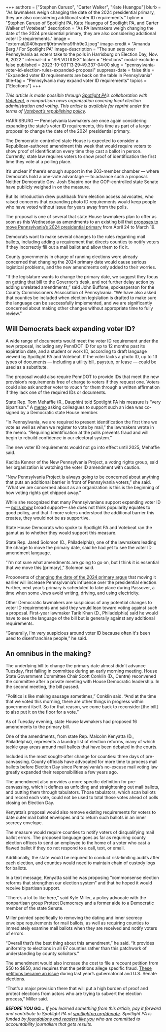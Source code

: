 +++
authors = ["Stephen Caruso", "Carter Walker", "Kate Huangpu"]
blurb = "As lawmakers weigh changing the date of the 2024 presidential primary, they are also considering additional voter ID requirements."
byline = "Stephen Caruso of Spotlight PA, Kate Huangpu of Spotlight PA, and Carter Walker of Votebeat"
description = "As PA lawmakers weigh changing the date of the 2024 presidential primary, they are also considering additional voter ID requirements."
image = "external/j040hqsrdfj0rtmwfms9fhh9e0.jpeg"
image-credit = "Amanda Berg / For Spotlight PA"
image-description = "The sun sets over Pennsylvania as voters take to the polls in Harrisburg on Election Day, Nov. 8, 2022."
internal-id = "SPLVOTIDEX"
kicker = "Elections"
modal-exclude = false
published = 2023-10-03T13:29:49.337-04:00
slug = "pennsylvania-voter-id-election-rules-expanded-proposal"
suppress-date = false
title = "Expanded voter ID requirements are back on the table in Pennsylvania"
title-tag = "Pennsylvania may expand voter ID requirements"
topics = ["Elections"]
+++

<em>This article is made possible through </em><a href="https://www.spotlightpa.org/"><em>Spotlight PA</em></a><em>’s collaboration with </em><a href="https://www.votebeat.org/"><em>Votebeat</em></a><em>, a nonpartisan news organization covering local election administration and voting. This article is available for reprint under the terms of </em><a href="https://www.votebeat.org/pages/republishing"><em>Votebeat’s republishing policy</em></a><em>.</em>

HARRISBURG — Pennsylvania lawmakers are once again considering expanding the state’s voter ID requirements, this time as part of a larger proposal to change the date of the 2024 presidential primary.

The Democratic-controlled state House is expected to consider a Republican-authored amendment this week that would require voters to show proof of identification every time they cast a ballot in person. Currently, state law requires voters to show proof of identification the first time they vote at a polling place.

It’s unclear if there’s enough support in the 203-member chamber — where Democrats hold a one-vote advantage — to advance such a proposal. Neither Democratic Gov. Josh Shapiro nor the GOP-controlled state Senate have publicly weighed in on the measure.

<script src="https://www.spotlightpa.org/embed.js" async></script><div data-spl-embed-version="1" data-spl-src="https://www.spotlightpa.org/embeds/newsletter/"></div>

But its introduction drew pushback from election access advocates, who raised concerns that expanding photo ID requirements would keep people who have voted without issue for years away from the polls.

The proposal is one of several that state House lawmakers plan to offer as soon as this Wednesday as amendments to<strong> </strong>an existing bill that <a href="https://www.spotlightpa.org/news/2023/10/pennsylvania-2024-primary-election-date-change-explainer/">proposes to move Pennsylvania’s 2024 presidential primary</a> from April 24 to March 19.<strong></strong>

Democrats want to make several changes to the rules regarding mail ballots, including adding a requirement that directs counties to notify voters if they incorrectly fill out a mail ballot and allow them to fix it.

County governments in charge of running elections were already concerned that changing the 2024 primary date would cause serious logistical problems, and the new amendments only added to their worries.

“If the legislature wants to change the primary date, we suggest they focus on getting that bill to the Governor’s desk, and not further delay action by adding unrelated amendments,” said John Buffone, spokesperson for the County Commissioners Association of Pennsylvania. “We have also asked that counties be included when election legislation is drafted to make sure the language can be successfully implemented, and we are significantly concerned about making other changes without appropriate time to fully review.”

## Will Democrats back expanding voter ID?

A wide range of documents would meet the voter ID requirement under the new proposal, including any PennDOT ID for up to 12 months past its expiration date, and a student or work ID, according to draft language viewed by Spotlight PA and Votebeat. If the voter lacks a photo ID, up to 13 types of documents — including a utility bill, paystub, or lease — could be used as a substitute.

The proposal would also require PennDOT to provide IDs that meet the new provision’s requirements free of charge to voters if they request one. Voters could also ask another voter to vouch for them through a written affirmation if they lack one of the required IDs or documents.

State Rep. Tom Mehaffie (R., Dauphin) told Spotlight PA his measure is “very bipartisan.” A <a href="https://www.legis.state.pa.us/cfdocs/legis/CSM/showMemoPublic.cfm?chamber=H&amp;SPick=20230&amp;cosponId=41531">memo</a> asking colleagues to support such an idea was co-signed by a Democratic state House member.

“In Pennsylvania, we are required to present identification the first time we vote as well as when we register to vote by mail,” the lawmakers wrote in the memo. “Requiring identification at the polls prevents fraud and will begin to rebuild confidence in our electoral system.”

The new voter ID requirements would not go into effect until 2025, Mehaffie said.

Kadida Kenner of the New Pennsylvania Project, a voting rights group, said her organization is watching the voter ID amendment with caution.

“New Pennsylvania Project is always going to be concerned about anything that puts an additional barrier in front of Pennsylvania voters,” she said. “What we are concerned about as an organization is this is the beginning of how voting rights get chipped away.”

While she recognized that many Pennsylvanians support expanding voter ID — <a href="https://www.cityandstatepa.com/politics/2021/06/new-poll-shows-broad-support-voter-id-pa/364567/">polls show</a> broad support— she does not think popularity equates to good policy, and that if more voters understood the additional barrier this creates, they would not be as supportive.

State House Democrats who spoke to Spotlight PA and Votebeat ran the gamut as to whether they would support this measure.

State Rep. Jared Solomon (D., Philadelphia), one of the lawmakers leading the charge to move the primary date, said he had yet to see the voter ID amendment language.

“I&#39;m not sure what amendments are going to go on, but I think it is essential that we move this \[primary\],” Solomon said.

Proponents of <a href="https://www.spotlightpa.org/news/2023/10/pennsylvania-2024-primary-election-date-change-explainer/">changing the date of the 2024 primary argue</a> that moving it earlier will increase Pennsylvania’s influence over the presidential election. Further, next year’s primary is scheduled to take place during Passover, a time when some Jews avoid writing, driving, and using electricity. <strong></strong>

Other Democratic lawmakers are suspicious of any potential changes to voter ID requirements and said they would lean toward voting against such a proposal. First-year lawmaker Tarik Khan (D., Philadelphia) said he would have to see the language of the bill but is generally against any additional requirements.

“Generally, I&#39;m very suspicious around voter ID because often it&#39;s been used to disenfranchise people,” he said.

## An omnibus in the making?

The underlying bill to change the primary date almost didn’t advance Tuesday, first failing in committee during an early morning meeting. House State Government Committee Chair Scott Conklin (D., Centre) reconvened the committee after a private meeting with House Democratic leadership. In the second meeting, the bill passed.

“Politics is like making sausage sometimes,” Conklin said. “And at the time that we voted this morning, there are other things in progress within government itself. So for that reason, we come back to reconsider \[the bill\] to also put it on the floor for a vote.”

As of Tuesday evening, state House lawmakers had proposed 16 amendments to the primary bill.

One of the amendments, from state Rep. Malcolm Kenyatta (D., Philadelphia), represents a laundry list of election reforms, many of which tackle gray areas around mail ballots that have been debated in the courts.

Included is the most sought-after change for counties: three days of pre-canvassing. County officials have advocated for more time to process mail ballots before Election Day since Pennsylvania’s no-excuse mail voting law greatly expanded their responsibilities a few years ago.

The amendment also provides a more specific definition for pre-canvassing, which it defines as unfolding and straightening out mail ballots, and putting them through tabulators. Those tabulators, which scan ballots and record each vote, could not be used to total those votes ahead of polls closing on Election Day.

<script src="https://www.spotlightpa.org/embed.js" async></script><div data-spl-embed-version="1" data-spl-src="https://www.spotlightpa.org/embeds/donate/"></div>

Kenyatta’s proposal would also remove existing requirements for voters to date outer mail ballot envelopes and to return such ballots in an inner secrecy envelope.

The measure would require counties to notify voters of disqualifying mail ballot errors. The proposed language goes as far as requiring county election offices to send an employee to the home of a voter who cast a flawed ballot if they do not respond to a call, text, or email.

Additionally, the state would be required to conduct risk-limiting audits after each election, and counties would need to maintain chain of custody logs for ballots.

In a text message, Kenyatta said he was proposing “commonsense election reforms that strengthen our election system” and that he hoped it would receive bipartisan support.

“There’s a lot to like here,” said Kyle Miller, a policy advocate with the nonpartisan group Protect Democracy and a former aide to a Democratic member of the state Senate.

Miller pointed specifically to removing the dating and inner secrecy envelope requirements for mail ballots, as well as requiring counties to immediately examine mail ballots when they are received and notify voters of errors.

“Overall that’s the best thing about this amendment,” he said. “It provides uniformity to elections in all 67 counties rather than this patchwork of understanding by county solicitors.”

The amendment would also increase the cost to file a recount petition from $50 to $850, and requires that the petitions allege specific fraud. <a href="https://www.spotlightpa.org/news/2022/12/pa-midterm-election-2022-recount-petitions-certification-history/">These petitions became an issue</a> during last year’s gubernatorial and U.S. Senate elections.

“That’s a major provision there that will put a high burden of proof and protect elections from actors who are trying to subvert the election process,” Miller said.

<strong><em>BEFORE YOU GO…</em></strong><em> If you learned something from this article, pay it forward and contribute to Spotlight PA at </em><a href="http://spotlightpa.org/donate"><em>spotlightpa.org/donate</em></a><em>. Spotlight PA is funded by</em><a href="https://www.spotlightpa.org/support"><em> foundations and readers like you</em></a><em> who are committed to accountability journalism that gets results.</em>


